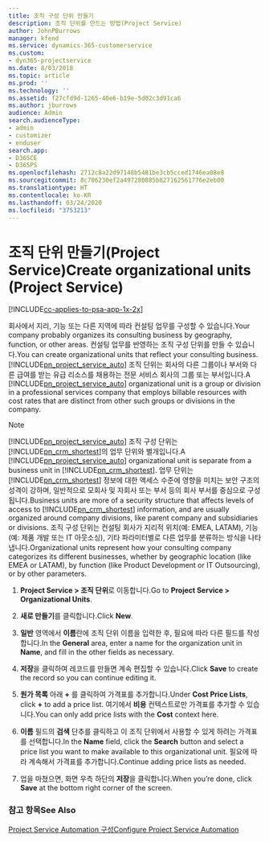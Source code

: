 ```yaml
---
title: 조직 구성 단위 만들기
description: 조직 단위를 만드는 방법(Project Service)
author: JohnPBurrows
manager: kfend
ms.service: dynamics-365-customerservice
ms.custom:
- dyn365-projectservice
ms.date: 8/03/2018
ms.topic: article
ms.prod: ''
ms.technology: ''
ms.assetid: f27cfd9d-1265-40e6-b19e-5d02c3d91ca6
ms.author: jburrows
audience: Admin
search.audienceType:
- admin
- customizer
- enduser
search.app:
- D365CE
- D365PS
ms.openlocfilehash: 2712c8a22d97148b5481be3cb5cced1746ea08e8
ms.sourcegitcommit: 8c786230ef2a497280885b827162561776e2eb00
ms.translationtype: HT
ms.contentlocale: ko-KR
ms.lasthandoff: 03/24/2020
ms.locfileid: "3753213"
---
```

# <a name="create-organizational-units-project-service"></a><span data-ttu-id="3aed4-103">조직 단위 만들기(Project Service)</span><span class="sxs-lookup"><span data-stu-id="3aed4-103">Create organizational units (Project Service)</span></span>

[!INCLUDE[cc-applies-to-psa-app-1x-2x](../includes/cc-applies-to-psa-app-1x-2x.md)]

<span data-ttu-id="3aed4-104">회사에서 지리, 기능 또는 다른 지역에 따라 컨설팅 업무를 구성할 수 있습니다.</span><span class="sxs-lookup"><span data-stu-id="3aed4-104">Your company probably organizes its consulting business by geography, function, or other areas.</span></span> <span data-ttu-id="3aed4-105">컨설팅 업무를 반영하는 조직 구성 단위를 만들 수 있습니다.</span><span class="sxs-lookup"><span data-stu-id="3aed4-105">You can create organizational units that reflect your consulting business.</span></span> <span data-ttu-id="3aed4-106">[!INCLUDE[pn_project_service_auto](../includes/pn-project-service-auto.md)] 조직 단위는 회사의 다른 그룹이나 부서와 다른 급여를 받는 유급 리소스를 채용하는 전문 서비스 회사의 그룹 또는 부서입니다.</span><span class="sxs-lookup"><span data-stu-id="3aed4-106">A [!INCLUDE[pn_project_service_auto](../includes/pn-project-service-auto.md)] organizational unit is a group or division in a professional services company that employs billable resources with cost rates that are distinct from other such groups or divisions in the company.</span></span>  
  
> [!NOTE]
>  <span data-ttu-id="3aed4-107">[!INCLUDE[pn_project_service_auto](../includes/pn-project-service-auto.md)] 조직 구성 단위는 [!INCLUDE[pn_crm_shortest](../includes/pn-crm-shortest.md)]의 업무 단위와 별개입니다.</span><span class="sxs-lookup"><span data-stu-id="3aed4-107">A [!INCLUDE[pn_project_service_auto](../includes/pn-project-service-auto.md)] organizational unit is separate from a business unit in [!INCLUDE[pn_crm_shortest](../includes/pn-crm-shortest.md)].</span></span> <span data-ttu-id="3aed4-108">업무 단위는 [!INCLUDE[pn_crm_shortest](../includes/pn-crm-shortest.md)] 정보에 대한 액세스 수준에 영향을 미치는 보안 구조의 성격이 강하며, 일반적으로 모회사 및 자회사 또는 부서 등의 회사 부서를 중심으로 구성됩니다.</span><span class="sxs-lookup"><span data-stu-id="3aed4-108">Business units are more of a security structure that affects levels of access to [!INCLUDE[pn_crm_shortest](../includes/pn-crm-shortest.md)] information, and are usually organized around company divisions, like parent company and subsidiaries or divisions.</span></span> <span data-ttu-id="3aed4-109">조직 구성 단위는 컨설팅 회사가 지리적 위치(예: EMEA, LATAM), 기능(예: 제품 개발 또는 IT 아웃소싱), 기타 파라미터별로 다른 업무를 분류하는 방식을 나타냅니다.</span><span class="sxs-lookup"><span data-stu-id="3aed4-109">Organizational units represent how your consulting company categorizes its different businesses, whether by geographic location (like EMEA or LATAM), by function (like Product Development or IT Outsourcing), or by other parameters.</span></span>  
  
1.  <span data-ttu-id="3aed4-110">**Project Service > 조직 단위**로 이동합니다.</span><span class="sxs-lookup"><span data-stu-id="3aed4-110">Go to **Project Service > Organizational Units**.</span></span>  
  
2.  <span data-ttu-id="3aed4-111">**새로 만들기**를 클릭합니다.</span><span class="sxs-lookup"><span data-stu-id="3aed4-111">Click **New**.</span></span>  
  
3.  <span data-ttu-id="3aed4-112">**일반** 영역에서 **이름**란에 조직 단위 이름을 입력한 후, 필요에 따라 다른 필드를 작성합니다.</span><span class="sxs-lookup"><span data-stu-id="3aed4-112">In the **General** area, enter a name for the organization unit in **Name**, and fill in the other fields as necessary.</span></span>  
  
4.  <span data-ttu-id="3aed4-113">**저장**을 클릭하여 레코드를 만들면 계속 편집할 수 있습니다.</span><span class="sxs-lookup"><span data-stu-id="3aed4-113">Click **Save** to create the record so you can continue editing it.</span></span>  
  
5.  <span data-ttu-id="3aed4-114">**원가 목록** 아래 **+** 를 클릭하여 가격표를 추가합니다.</span><span class="sxs-lookup"><span data-stu-id="3aed4-114">Under **Cost Price Lists**, click **+** to add a price list.</span></span> <span data-ttu-id="3aed4-115">여기에서 **비용** 컨텍스트로만 가격표를 추가할 수 있습니다.</span><span class="sxs-lookup"><span data-stu-id="3aed4-115">You can only add price lists with the **Cost** context here.</span></span>  
  
6.  <span data-ttu-id="3aed4-116">**이름** 필드의 **검색** 단추를 클릭하고 이 조직 단위에서 사용할 수 있게 하려는 가격표를 선택합니다.</span><span class="sxs-lookup"><span data-stu-id="3aed4-116">In the **Name** field, click the **Search** button and select a price list you want to make available to this organizational unit.</span></span> <span data-ttu-id="3aed4-117">필요에 따라 계속해서 가격표를 추가합니다.</span><span class="sxs-lookup"><span data-stu-id="3aed4-117">Continue adding price lists as needed.</span></span>  
  
7.  <span data-ttu-id="3aed4-118">업을 마쳤으면, 화면 우측 하단의 **저장**을 클릭합니다.</span><span class="sxs-lookup"><span data-stu-id="3aed4-118">When you’re done, click **Save** at the bottom right corner of the screen.</span></span>  
  
### <a name="see-also"></a><span data-ttu-id="3aed4-119">참고 항목</span><span class="sxs-lookup"><span data-stu-id="3aed4-119">See Also</span></span>  
 [<span data-ttu-id="3aed4-120">Project Service Automation 구성</span><span class="sxs-lookup"><span data-stu-id="3aed4-120">Configure Project Service Automation</span></span>](../project-service/configure.md)
